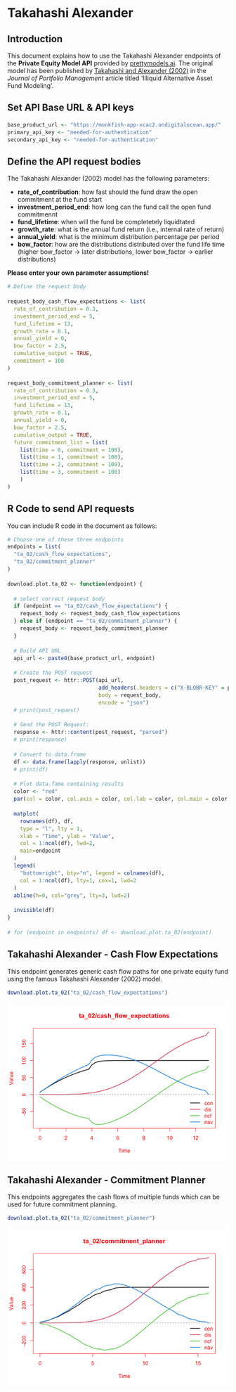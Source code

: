 Takahashi Alexander
================

## Introduction

This document explains how to use the Takahashi Alexander endpoints of
the **Private Equity Model API** provided by
[prettymodels.ai](https://prettymodels.ai). The original model has been
published by [Takahashi and Alexander
(2002)](https://doi.org/10.3905/jpm.2002.319836) in the *Journal of
Portfolio Management* article titled ‘Illiquid Alternative Asset Fund
Modeling’.

## Set API Base URL & API keys

``` r
base_product_url <- "https://monkfish-app-xcac2.ondigitalocean.app/"
primary_api_key <- "needed-for-authentication"
secondary_api_key <- "needed-for-authentication"
```

## Define the API request bodies

The Takahashi Alexander (2002) model has the following parameters:

- **rate_of_contribution**: how fast should the fund draw the open
  commitment at the fund start
- **investment_period_end**: how long can the fund call the open fund
  commitmennt
- **fund_lifetime**: when will the fund be completetely liquidtated
- **growth_rate**: what is the annual fund return (i.e., internal rate
  of return)
- **annual_yield**: what is the minimum distribution percentage per
  period
- **bow_factor**: how are the distributions distributed over the fund
  life time (higher bow_factor -\> later distributions, lower bow_factor
  -\> earlier distributions)

**Please enter your own parameter assumptions!**

``` r
# Define the request body

request_body_cash_flow_expectations <- list(
  rate_of_contribution = 0.3,
  investment_period_end = 5,
  fund_lifetime = 13,
  growth_rate = 0.1,
  annual_yield = 0,
  bow_factor = 2.5,
  cumulative_output = TRUE,
  commitment = 100
)

request_body_commitment_planner <- list(
  rate_of_contribution = 0.3,
  investment_period_end = 5,
  fund_lifetime = 13,
  growth_rate = 0.1,
  annual_yield = 0,
  bow_factor = 2.5,
  cumulative_output = TRUE,
  future_commitment_list = list(
    list(time = 0, commitment = 100),
    list(time = 1, commitment = 100),
    list(time = 2, commitment = 100),
    list(time = 3, commitment = 100)
    )
)
```

## R Code to send API requests

You can include R code in the document as follows:

``` r
# Choose one of these three endpoints
endpoints = list(
  "ta_02/cash_flow_expectations",
  "ta_02/commitment_planner"
)

download.plot.ta_02 <- function(endpoint) {
  
  # select correct request body
  if (endpoint == "ta_02/cash_flow_expectations") {
    request_body <- request_body_cash_flow_expectations
  } else if (endpoint == "ta_02/commitment_planner") {
    request_body <- request_body_commitment_planner
  }
  
  # Build API URL
  api_url <- paste0(base_product_url, endpoint)
  
  # Create the POST request
  post_request <- httr::POST(api_url,
                             add_headers(.headers = c("X-BLOBR-KEY" = primary_api_key)),
                             body = request_body,
                             encode = "json")
  # print(post_request)
  
  # Send the POST Request:
  response <- httr::content(post_request, "parsed")
  # print(response)
  
  # Convert to data.frame
  df <- data.frame(lapply(response, unlist))
  # print(df)
  
  # Plot data.fame containing results
  color <- "red"
  par(col = color, col.axis = color, col.lab = color, col.main = color, col.sub = color, fg = color)

  matplot(
    rownames(df), df, 
    type = "l", lty = 1, 
    xlab = "Time", ylab = "Value", 
    col = 1:ncol(df), lwd=2,
    main=endpoint
  )
  legend(
    "bottomright", bty="n", legend = colnames(df), 
    col = 1:ncol(df), lty=1, cex=1, lwd=2
  )
  abline(h=0, col="grey", lty=3, lwd=2)
  
  invisible(df)
}

# for (endpoint in endpoints) df <- download.plot.ta_02(endpoint)
```

## Takahashi Alexander - Cash Flow Expectations

This endpoint generates generic cash flow paths for one private equity
fund using the famous Takahashi Alexander (2002) model.

``` r
download.plot.ta_02("ta_02/cash_flow_expectations")
```

![](takahashi_alexander_files/figure-gfm/ta_02/cash_flow_expectations-1.png)<!-- -->

## Takahashi Alexander - Commitment Planner

This endpoints aggregates the cash flows of multiple funds which can be
used for future commitment planning.

``` r
download.plot.ta_02("ta_02/commitment_planner")
```

![](takahashi_alexander_files/figure-gfm/ta_02/commitment_planner-1.png)<!-- -->
